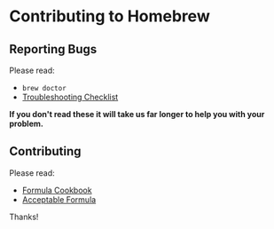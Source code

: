 Contributing to Homebrew
========================

Reporting Bugs
--------------
Please read:

* `brew doctor`
* [Troubleshooting Checklist](https://github.com/mxcl/homebrew/wiki/troubleshooting)

**If you don't read these it will take us far longer to help you with your problem.**

Contributing
------------
Please read:

* [Formula Cookbook](https://github.com/mxcl/homebrew/wiki/Formula-Cookbook)
* [Acceptable Formula](https://github.com/mxcl/homebrew/wiki/Acceptable-Formula)

Thanks!
